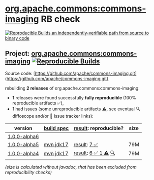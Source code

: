 [org.apache.commons:commons-imaging](https://central.sonatype.com/artifact/org.apache.commons/commons-imaging/versions) RB check
=======

[![Reproducible Builds](https://reproducible-builds.org/images/logos/rb.svg) an independently-verifiable path from source to binary code](https://reproducible-builds.org/)

## Project: [org.apache.commons:commons-imaging](https://central.sonatype.com/artifact/org.apache.commons/commons-imaging/versions) [![Reproducible Builds](https://img.shields.io/endpoint?url=https://raw.githubusercontent.com/jvm-repo-rebuild/reproducible-central/master/content/org/apache/commons/commons-imaging/badge.json)](https://github.com/jvm-repo-rebuild/reproducible-central/blob/master/content/org/apache/commons/commons-imaging/README.md)

Source code: [https://github.com/apache/commons-imaging.git](https://github.com/apache/commons-imaging.git)

rebuilding **2 releases** of org.apache.commons:commons-imaging:
- **1** releases were found successfully **fully reproducible** (100% reproducible artifacts :white_check_mark:),
- 1 had issues (some unreproducible artifacts :warning:, see eventual :mag: diffoscope and/or :memo: issue tracker links):

| version | [build spec](/BUILDSPEC.md) | [result](https://reproducible-builds.org/docs/jvm/): reproducible? | size |
| -- | --------- | ------ | -- |
| [1.0.0-alpha6](https://central.sonatype.com/artifact/org.apache.commons/commons-imaging/1.0.0-alpha6/pom) | | | |
| [1.0.0-alpha5](https://central.sonatype.com/artifact/org.apache.commons/commons-imaging/1.0.0-alpha5/pom) | [mvn jdk17](commons-imaging-1.0.0-alpha5.buildspec) | [result](commons-imaging-1.0.0-alpha5.buildinfo): [7 :white_check_mark: ](commons-imaging-1.0.0-alpha5.buildcompare) | 79M |
| [1.0.0-alpha4](https://central.sonatype.com/artifact/org.apache.commons/commons-imaging/1.0.0-alpha4/pom) | [mvn jdk17](commons-imaging-1.0.0-alpha4.buildspec) | [result](commons-imaging-1.0.0-alpha4.buildinfo): [6 :white_check_mark:  1 :warning:](commons-imaging-1.0.0-alpha4.buildcompare) [:mag:](commons-imaging-1.0.0-alpha4.diffoscope) | 79M |

<i>(size is calculated without javadoc, that has been excluded from reproducibility checks)</i>
